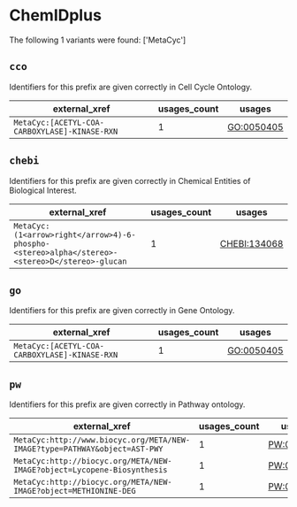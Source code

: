 # ChemIDplus

The following 1 variants were found: ['MetaCyc']

## `cco`

Identifiers for this prefix are given correctly in Cell Cycle Ontology.

| external_xref                                 |   usages_count | usages                                          |
|-----------------------------------------------|----------------|-------------------------------------------------|
| `MetaCyc:[ACETYL-COA-CARBOXYLASE]-KINASE-RXN` |              1 | [GO:0050405](https://bioregistry.io/GO:0050405) |

## `chebi`

Identifiers for this prefix are given correctly in Chemical Entities of Biological Interest.

| external_xref                                                                                 |   usages_count | usages                                              |
|-----------------------------------------------------------------------------------------------|----------------|-----------------------------------------------------|
| `MetaCyc:(1<arrow>right</arrow>4)-6-phospho-<stereo>alpha</stereo>-<stereo>D</stereo>-glucan` |              1 | [CHEBI:134068](https://bioregistry.io/CHEBI:134068) |

## `go`

Identifiers for this prefix are given correctly in Gene Ontology.

| external_xref                                 |   usages_count | usages                                          |
|-----------------------------------------------|----------------|-------------------------------------------------|
| `MetaCyc:[ACETYL-COA-CARBOXYLASE]-KINASE-RXN` |              1 | [GO:0050405](https://bioregistry.io/GO:0050405) |

## `pw`

Identifiers for this prefix are given correctly in Pathway ontology.

| external_xref                                                              |   usages_count | usages                                          |
|----------------------------------------------------------------------------|----------------|-------------------------------------------------|
| `MetaCyc:http://www.biocyc.org/META/NEW-IMAGE?type=PATHWAY&object=AST-PWY` |              1 | [PW:0001261](https://bioregistry.io/PW:0001261) |
| `MetaCyc:http://biocyc.org/META/NEW-IMAGE?object=Lycopene-Biosynthesis`    |              1 | [PW:0001291](https://bioregistry.io/PW:0001291) |
| `MetaCyc:http://biocyc.org/META/NEW-IMAGE?object=METHIONINE-DEG`           |              1 | [PW:0001302](https://bioregistry.io/PW:0001302) |

